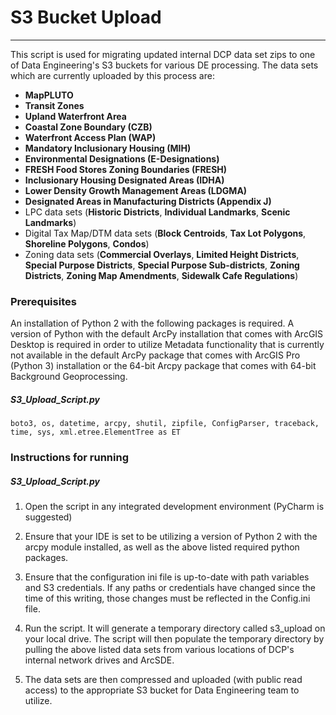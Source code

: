 # S3 Bucket Upload

*******************************

This script is used for migrating updated internal DCP data set zips to one of Data Engineering's S3 buckets for various DE processing. The data sets which are currently uploaded by this process are:


* <b>MapPLUTO</b>
* <b>Transit Zones</b>
* <b>Upland Waterfront Area</b>
* <b>Coastal Zone Boundary (CZB)</b>
* <b>Waterfront Access Plan (WAP)</b>
* <b>Mandatory Inclusionary Housing (MIH)</b> 
* <b>Environmental Designations (E-Designations)</b>
* <b>FRESH Food Stores Zoning Boundaries (FRESH)</b>
* <b>Inclusionary Housing Designated Areas (IDHA)</b>
* <b>Lower Density Growth Management Areas (LDGMA)</b>
* <b>Designated Areas in Manufacturing Districts (Appendix J)</b>
* LPC data sets (<b>Historic Districts</b>, <b>Individual Landmarks</b>, <b>Scenic Landmarks</b>)
* Digital Tax Map/DTM data sets (<b>Block Centroids</b>, <b>Tax Lot Polygons</b>, <b>Shoreline Polygons</b>, <b>Condos</b>)
* Zoning data sets (<b>Commercial Overlays</b>, <b>Limited Height Districts</b>, <b>Special Purpose Districts</b>, <b>Special Purpose Sub-districts</b>, <b>Zoning Districts</b>, <b>Zoning Map Amendments</b>, <b>Sidewalk Cafe Regulations</b>)


### Prerequisites

An installation of Python 2 with the following packages is required. A version of Python with the default ArcPy installation that comes with ArcGIS Desktop is required in order to utilize Metadata functionality that is currently not available in the default ArcPy package that comes with ArcGIS Pro (Python 3) installation or the 64-bit Arcpy package that comes with 64-bit Background Geoprocessing.

##### S3\_Upload\_Script.py

```
boto3, os, datetime, arcpy, shutil, zipfile, ConfigParser, traceback, time, sys, xml.etree.ElementTree as ET
```

### Instructions for running

##### S3\_Upload\_Script.py

1. Open the script in any integrated development environment (PyCharm is suggested)

2. Ensure that your IDE is set to be utilizing a version of Python 2 with the arcpy module installed, as well as the above listed required python packages.

3. Ensure that the configuration ini file is up-to-date with path variables and S3 credentials. If any paths or credentials have changed since the time of this writing, those changes must be reflected in the Config.ini file.

4. Run the script. It will generate a temporary directory called s3_upload on your local drive. The script will then populate the temporary directory by pulling the above listed data sets from various locations of DCP's internal network drives and ArcSDE. 

5. The data sets are then compressed and uploaded (with public read access) to the appropriate S3 bucket for Data Engineering team to utilize. 